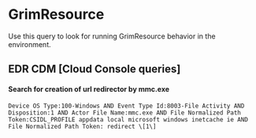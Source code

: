 # GrimResource

Use this query to look for running GrimResource behavior in the environment.

## EDR CDM [Cloud Console queries]

#### Search for creation of url redirector by mmc.exe
```
Device OS Type:100-Windows AND Event Type Id:8003-File Activity AND Disposition:1 AND Actor File Name:mmc.exe AND File Normalized Path Token:CSIDL_PROFILE appdata local microsoft windows inetcache ie AND File Normalized Path Token: redirect \[1\]
```
